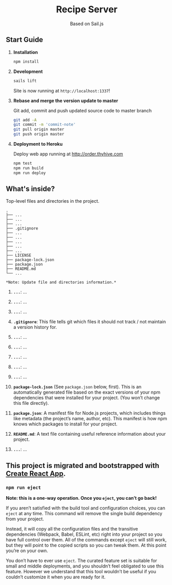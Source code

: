 <h1 align="center">
  Recipe Server
</h1>

<p align="center">
  Based on Sail.js
</p>

## Start Guide

1.  **Installation**

    ```sh
    npm install
    ```

2.  **Development**

    ```sh
    sails lift
    ```

    Site is now running at `http://localhost:1337`!

3)  **Rebase and merge the version update to master**

    Git add, commit and push updated source code to master branch

    ```sh
    git add -A
    git commit -m 'commit-note'
    git pull origin master
    git push origin master
    ```

4)  **Deployment to Heroku**

    Deploy web app running at http://order.thyhive.com

    ```sh
    npm test
    npm run build
    npm run deploy
    ```

## What's inside?

Top-level files and directories in the project.

    .
    ├── ...
    ├── ...
    ├── ...
    ├── .gitignore
    ├── ...
    ├── ...
    ├── ...
    ├── ...
    ├── ...
    ├── LICENSE
    ├── package-lock.json
    ├── package.json
    ├── README.md
    └── ...

    *Note: Update file and directories information.*

1.  **`...`**: ...

2.  **`...`**: ...

3.  **`...`**: ...

4.  **`.gitignore`**: This file tells git which files it should not track / not maintain a version history for.

5.  **`...`**: ...

6.  **`...`**: ...

7.  **`...`**: ...

8.  **`...`**: ...

9.  **`...`**: ...

10. **`package-lock.json`** (See `package.json` below, first). This is an automatically generated file based on the exact versions of your npm dependencies that were installed for your project. (You won’t change this file directly).

11. **`package.json`**: A manifest file for Node.js projects, which includes things like metadata (the project’s name, author, etc). This manifest is how npm knows which packages to install for your project.

12. **`README.md`**: A text file containing useful reference information about your project.

13. **`...`**: ...

## This project is migrated and bootstrapped with [Create React App](https://github.com/facebook/create-react-app).

### `npm run eject`

**Note: this is a one-way operation. Once you `eject`, you can’t go back!**

If you aren’t satisfied with the build tool and configuration choices, you can `eject` at any time. This command will remove the single build dependency from your project.

Instead, it will copy all the configuration files and the transitive dependencies (Webpack, Babel, ESLint, etc) right into your project so you have full control over them. All of the commands except `eject` will still work, but they will point to the copied scripts so you can tweak them. At this point you’re on your own.

You don’t have to ever use `eject`. The curated feature set is suitable for small and middle deployments, and you shouldn’t feel obligated to use this feature. However we understand that this tool wouldn’t be useful if you couldn’t customize it when you are ready for it.

